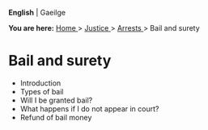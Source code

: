 **English** |  Gaeilge 

**You are here:** [ Home ](/en/) > [ Justice ](/en/justice/) > [ Arrests
](/en/justice/arrests/) > Bail and surety

#  Bail and surety

  * Introduction 
  * Types of bail 
  * Will I be granted bail? 
  * What happens if I do not appear in court? 
  * Refund of bail money 
